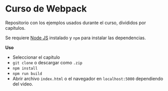 # Curso de Webpack

Repositorio con los ejemplos usados durante el curso, divididos por capítulos.

Se requiere [Node JS](https://nodejs.org) instalado y `npm` para instalar las dependencias.

**Uso**
- Seleccionar el capítulo
- `git clone` o descargar como `.zip`
- `npm install`
- `npm run build`
- Abrir archivo `index.html` o el navegador en `localhost:5000` dependiendo del video.
